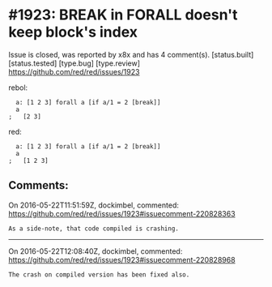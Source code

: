 
#1923: BREAK in FORALL doesn't keep block's index
================================================================================
Issue is closed, was reported by x8x and has 4 comment(s).
[status.built] [status.tested] [type.bug] [type.review]
<https://github.com/red/red/issues/1923>

rebol:

```
  a: [1 2 3] forall a [if a/1 = 2 [break]]
  a
;   [2 3]
```

red:

```
  a: [1 2 3] forall a [if a/1 = 2 [break]]
  a
;   [1 2 3]
```



Comments:
--------------------------------------------------------------------------------

On 2016-05-22T11:51:59Z, dockimbel, commented:
<https://github.com/red/red/issues/1923#issuecomment-220828363>

    As a side-note, that code compiled is crashing.

--------------------------------------------------------------------------------

On 2016-05-22T12:08:40Z, dockimbel, commented:
<https://github.com/red/red/issues/1923#issuecomment-220828968>

    The crash on compiled version has been fixed also.

